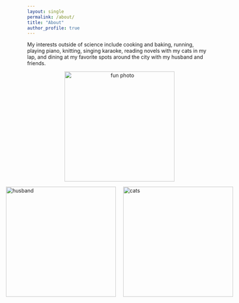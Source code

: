 ```yaml
---
layout: single
permalink: /about/
title: "About"
author_profile: true
---
```


My interests outside of science include cooking and baking, running, playing piano, knitting, singing karaoke, reading novels with my cats in my lap, and dining at my favorite spots around the city with my husband and friends.

<p align="center">
  <img src="{{ '/assets/images/susanross.jpeg' | relative_url }}" alt="fun photo" width="300">
</p>

<div style="display: flex; justify-content: center; gap: 20px;">
  <img src="{{ '/assets/images/husband.jpeg' | relative_url }}" alt="husband" style="width:300px;">
  <img src="{{ '/assets/images/cats.jpeg' | relative_url }}" alt="cats" style="width:300px;">
</div>
